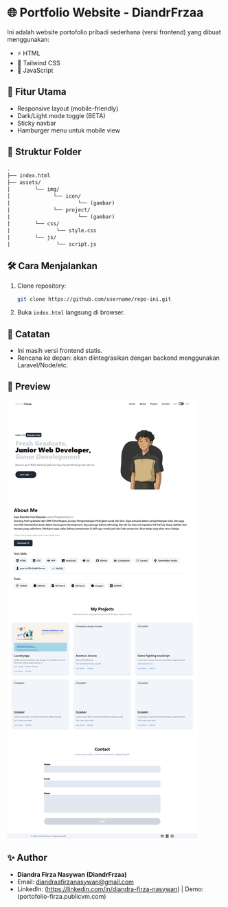 # 🌐 Portfolio Website - DiandrFrzaa

Ini adalah website portofolio pribadi sederhana (versi frontend) yang dibuat menggunakan:
- ⚡ HTML
- 🎨 Tailwind CSS
- 🧠 JavaScript

## 🚀 Fitur Utama
- Responsive layout (mobile-friendly)
- Dark/Light mode toggle (BETA)
- Sticky navbar
- Hamburger menu untuk mobile view

## 📂 Struktur Folder

```
.
├── index.html
├── assets/
│        └── img/
│              └── icon/
|                      └── (gambar)
|              └── project/
|                      └── (gambar)
|        └── css/
|               └── style.css
|        └── js/
|               └── script.js

```

## 🛠️ Cara Menjalankan
1. Clone repository:
   ```bash
   git clone https://github.com/username/repo-ini.git
   ```
2. Buka `index.html` langsung di browser.

## 🌙 Catatan
- Ini masih versi frontend statis.
- Rencana ke depan: akan diintegrasikan dengan backend menggunakan Laravel/Node/etc.

## 📸 Preview

![Preview Website](preview.png)

## ✨ Author

- **Diandra Firza Nasywan (DiandrFrzaa)**
- Email: diandraafirzanasywan@gmail.com
- LinkedIn: (https://linkedin.com/in/diandra-firza-nasywan) | Demo: (portofolio-firza.publicvm.com)

```
